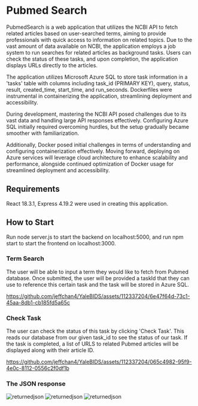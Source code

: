 # Pubmed Search
PubmedSearch is a web application that utilizes the NCBI API to fetch related articles based on user-searched terms, aiming to provide professionals with quick access to information on related topics. Due to the vast amount of data available on NCBI, the application employs a job system to run searches for related articles as background tasks. Users can check the status of these tasks, and upon completion, the application displays URLs directly to the articles. 

The application utilizes Microsoft Azure SQL to store task information in a 'tasks' table with columns including task_id (PRIMARY KEY), query, status, result, created_time, start_time, and run_seconds. Dockerfiles were instrumental in containerizing the application, streamlining deployment and accessibility.

During development, mastering the NCBI API posed challenges due to its vast data and handling large API responses effectively. Configuring Azure SQL initially required overcoming hurdles, but the setup gradually became smoother with familiarization.

Additionally, Docker posed initial challenges in terms of understanding and configuring containerization effectively. Moving forward, deploying on Azure services will leverage cloud architecture to enhance scalability and performance, alongside continued optimization of Docker usage for streamlined deployment and accessibility.

## Requirements

React 18.3.1, Express 4.19.2 were used in creating this application.

## How to Start
Run node server.js to start the backend on localhost:5000, and run npm start to start the frontend on localhost:3000.

### Term Search
The user will be able to input a term they would like to fetch from Pubmed database. Once submitted, the user will be provided a taskId that they can use to reference this certain task and the task will be stored in Azure SQL.



https://github.com/jeffchan4/YaleBIDS/assets/112337204/6e47f64d-73c1-45aa-8db1-cb185fd5a65c




### Check Task
The user can check the status of this task by clicking 'Check Task'. This reads our database from our given task_id to see the status of our task.
If the task is completed, a list of URLS to related Pubmed articles will be displayed along with their article ID.




https://github.com/jeffchan4/YaleBIDS/assets/112337204/065c4982-95f9-4e0c-8112-0556c2f0df1b


### The JSON response


![returnedjson](https://github.com/jeffchan4/YaleBIDS/assets/112337204/d3df7024-bfbe-4714-9e4d-b6db78a90175)
![returnedjson](https://github.com/jeffchan4/YaleBIDS/assets/112337204/d3df7024-bfbe-4714-9e4d-b6db78a90175)
![returnedjson](https://github.com/jeffchan4/YaleBIDS/assets/112337204/d3df7024-bfbe-4714-9e4d-b6db78a90175)

